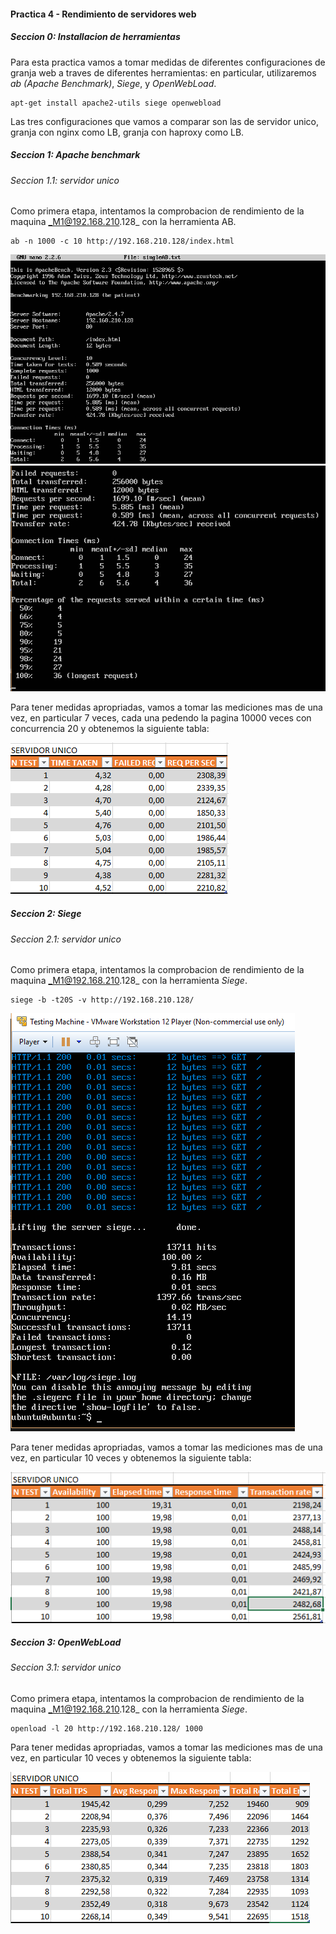 #### Practica 4 - Rendimiento de servidores web

##### Seccion 0: Installacion de herramientas

Para esta practica vamos a tomar medidas de diferentes configuraciones de granja web a traves de diferentes herramientas: en particular, utilizaremos _ab (Apache Benchmark)_, _Siege_, y _OpenWebLoad_.

```
apt-get install apache2-utils siege openwebload
```

Las tres configuraciones que vamos a comparar son las de servidor unico, granja con nginx como LB, granja con haproxy como LB.

##### Seccion 1: _Apache benchmark_

###### Seccion 1.1: servidor unico

Como primera etapa, intentamos la comprobacion de rendimiento de la maquina _M1@192.168.210.128_ con la herramienta AB.

```
ab -n 1000 -c 10 http://192.168.210.128/index.html
```

![singleAB_1](./images/singleAB_1.PNG)
![singleAB_2](./images/singleAB_2.PNG)

Para tener medidas apropriadas, vamos a tomar las mediciones mas de una vez, en particular 7 veces, cada una pedendo la pagina 10000 veces con concurrencia 20 y obtenemos la siguiente tabla:

![tablaSingleAB](./images/tablaSingleAB.PNG)

##### Seccion 2: _Siege_

###### Seccion 2.1: servidor unico

Como primera etapa, intentamos la comprobacion de rendimiento de la maquina _M1@192.168.210.128_ con la herramienta _Siege_.

```
siege -b -t20S -v http://192.168.210.128/
```

![singleSiege](./images/singleSiege.PNG)

Para tener medidas apropriadas, vamos a tomar las mediciones mas de una vez, en particular 10 veces y obtenemos la siguiente tabla:

![tablaSingleSiege](./images/tablaSingleSiege.PNG)

##### Seccion 3: _OpenWebLoad_

###### Seccion 3.1: servidor unico

Como primera etapa, intentamos la comprobacion de rendimiento de la maquina _M1@192.168.210.128_ con la herramienta _Siege_.

```
openload -l 20 http://192.168.210.128/ 1000
```

Para tener medidas apropriadas, vamos a tomar las mediciones mas de una vez, en particular 10 veces y obtenemos la siguiente tabla:

![tablaSingleOpenWebLoad](./images/tablaSingleOpenWebLoad.PNG)